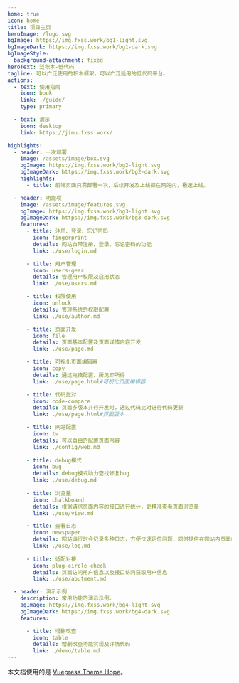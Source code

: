 ```yaml
---
home: true
icon: home
title: 项目主页
heroImage: /logo.svg
bgImage: https://img.fxss.work/bg1-light.svg
bgImageDark: https://img.fxss.work/bg1-dark.svg
bgImageStyle:
  background-attachment: fixed
heroText: 泛积木-低代码
tagline: 可以广泛使用的积木框架，可以广泛适用的低代码平台。
actions:
  - text: 使用指南
    icon: book
    link: ./guide/
    type: primary

  - text: 演示
    icon: desktop
    link: https://jimu.fxss.work/

highlights:
  - header: 一次部署
    image: /assets/image/box.svg
    bgImage: https://img.fxss.work/bg2-light.svg
    bgImageDark: https://img.fxss.work/bg2-dark.svg
    highlights:
      - title: 前端页面只需部署一次，后续开发及上线都在网站内，极速上线。

  - header: 功能项
    image: /assets/image/features.svg
    bgImage: https://img.fxss.work/bg3-light.svg
    bgImageDark: https://img.fxss.work/bg3-dark.svg
    features:
      - title: 注册、登录、忘记密码
        icon: fingerprint
        details: 网站自带注册、登录、忘记密码的功能
        link: ./use/login.md

      - title: 用户管理
        icon: users-gear
        details: 管理用户权限及启用状态
        link: ./use/users.md

      - title: 权限使用
        icon: unlock
        details: 管理系统的权限配置
        link: ./use/author.md

      - title: 页面开发
        icon: file
        details: 页面基本配置及页面详情内容开发
        link: ./use/page.md

      - title: 可视化页面编辑器
        icon: copy
        details: 通过拖拽配置、所见即所得
        link: ./use/page.html#可视化页面编辑器

      - title: 代码比对
        icon: code-compare
        details: 页面多版本并行开发时，通过代码比对进行代码更新
        link: ./use/page.html#页面版本

      - title: 网站配置
        icon: tv
        details: 可以自由的配置页面内容
        link: ./config/web.md
        
      - title: debug模式
        icon: bug
        details: debug模式助力查找修复bug
        link: ./use/debug.md
        
      - title: 浏览量
        icon: chalkboard
        details: 根据请求页面内容的接口进行统计，更精准查看页面浏览量
        link: ./use/view.md

      - title: 查看日志
        icon: newspaper
        details: 网站运行时会记录多种日志，方便快速定位问题，同时提供在网站内页面的形式查看日志
        link: ./use/log.md
        
      - title: 适配对接
        icon: plug-circle-check
        details: 页面访问用户信息以及接口访问获取用户信息
        link: ./use/abutment.md

  - header: 演示示例
    description: 常用功能的演示示例。
    bgImage: https://img.fxss.work/bg4-light.svg
    bgImageDark: https://img.fxss.work/bg4-dark.svg
    features:

      - title: 增删改查
        icon: table
        details: 增删改查功能实现及详情代码
        link: ./demo/table.md
---
```


本文档使用的是 [Vuepress Theme Hope](https://vuepress-theme-hope.github.io/v2/zh/)。
